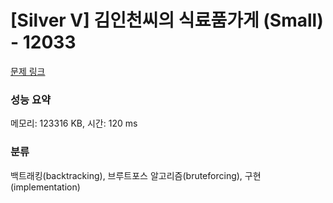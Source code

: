 # [Silver V] 김인천씨의 식료품가게 (Small) - 12033 

[문제 링크](https://www.acmicpc.net/problem/12033) 

### 성능 요약

메모리: 123316 KB, 시간: 120 ms

### 분류

백트래킹(backtracking), 브루트포스 알고리즘(bruteforcing), 구현(implementation)

